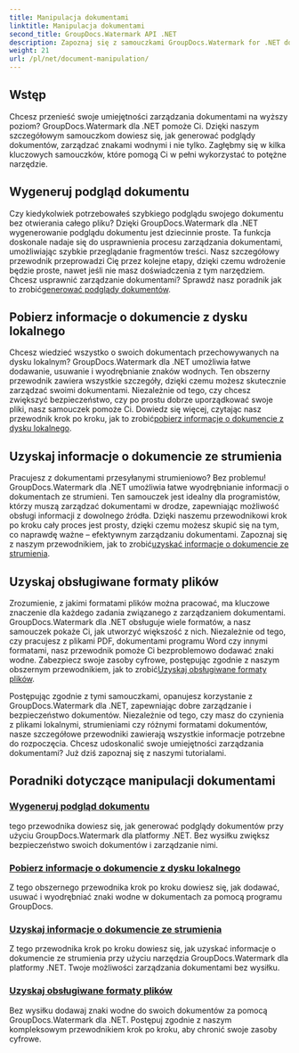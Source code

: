 ```yaml
---
title: Manipulacja dokumentami
linktitle: Manipulacja dokumentami
second_title: GroupDocs.Watermark API .NET
description: Zapoznaj się z samouczkami GroupDocs.Watermark for .NET dotyczącymi generowania podglądów dokumentów i zarządzania znakami wodnymi. Zwiększ bezpieczeństwo dokumentów i zarządzanie nimi.
weight: 21
url: /pl/net/document-manipulation/
---
```

## Wstęp

Chcesz przenieść swoje umiejętności zarządzania dokumentami na wyższy poziom? GroupDocs.Watermark dla .NET pomoże Ci. Dzięki naszym szczegółowym samouczkom dowiesz się, jak generować podglądy dokumentów, zarządzać znakami wodnymi i nie tylko. Zagłębmy się w kilka kluczowych samouczków, które pomogą Ci w pełni wykorzystać to potężne narzędzie.


## Wygeneruj podgląd dokumentu
 Czy kiedykolwiek potrzebowałeś szybkiego podglądu swojego dokumentu bez otwierania całego pliku? Dzięki GroupDocs.Watermark dla .NET wygenerowanie podglądu dokumentu jest dziecinnie proste. Ta funkcja doskonale nadaje się do usprawnienia procesu zarządzania dokumentami, umożliwiając szybkie przeglądanie fragmentów treści. Nasz szczegółowy przewodnik przeprowadzi Cię przez kolejne etapy, dzięki czemu wdrożenie będzie proste, nawet jeśli nie masz doświadczenia z tym narzędziem. Chcesz usprawnić zarządzanie dokumentami? Sprawdź nasz poradnik jak to zrobić[generować podglądy dokumentów](./generate-document-preview/).

## Pobierz informacje o dokumencie z dysku lokalnego
Chcesz wiedzieć wszystko o swoich dokumentach przechowywanych na dysku lokalnym? GroupDocs.Watermark dla .NET umożliwia łatwe dodawanie, usuwanie i wyodrębnianie znaków wodnych. Ten obszerny przewodnik zawiera wszystkie szczegóły, dzięki czemu możesz skutecznie zarządzać swoimi dokumentami. Niezależnie od tego, czy chcesz zwiększyć bezpieczeństwo, czy po prostu dobrze uporządkować swoje pliki, nasz samouczek pomoże Ci. Dowiedz się więcej, czytając nasz przewodnik krok po kroku, jak to zrobić[pobierz informacje o dokumencie z dysku lokalnego](./get-document-info-local-disk/).

## Uzyskaj informacje o dokumencie ze strumienia
 Pracujesz z dokumentami przesyłanymi strumieniowo? Bez problemu! GroupDocs.Watermark dla .NET umożliwia łatwe wyodrębnianie informacji o dokumentach ze strumieni. Ten samouczek jest idealny dla programistów, którzy muszą zarządzać dokumentami w drodze, zapewniając możliwość obsługi informacji z dowolnego źródła. Dzięki naszemu przewodnikowi krok po kroku cały proces jest prosty, dzięki czemu możesz skupić się na tym, co naprawdę ważne – efektywnym zarządzaniu dokumentami. Zapoznaj się z naszym przewodnikiem, jak to zrobić[uzyskać informacje o dokumencie ze strumienia](./get-document-info-stream/).

## Uzyskaj obsługiwane formaty plików
 Zrozumienie, z jakimi formatami plików można pracować, ma kluczowe znaczenie dla każdego zadania związanego z zarządzaniem dokumentami. GroupDocs.Watermark dla .NET obsługuje wiele formatów, a nasz samouczek pokaże Ci, jak utworzyć większość z nich. Niezależnie od tego, czy pracujesz z plikami PDF, dokumentami programu Word czy innymi formatami, nasz przewodnik pomoże Ci bezproblemowo dodawać znaki wodne. Zabezpiecz swoje zasoby cyfrowe, postępując zgodnie z naszym obszernym przewodnikiem, jak to zrobić[Uzyskaj obsługiwane formaty plików](./get-supported-file-formats/).

Postępując zgodnie z tymi samouczkami, opanujesz korzystanie z GroupDocs.Watermark dla .NET, zapewniając dobre zarządzanie i bezpieczeństwo dokumentów. Niezależnie od tego, czy masz do czynienia z plikami lokalnymi, strumieniami czy różnymi formatami dokumentów, nasze szczegółowe przewodniki zawierają wszystkie informacje potrzebne do rozpoczęcia. Chcesz udoskonalić swoje umiejętności zarządzania dokumentami? Już dziś zapoznaj się z naszymi tutorialami.
## Poradniki dotyczące manipulacji dokumentami
### [Wygeneruj podgląd dokumentu](./generate-document-preview/)
tego przewodnika dowiesz się, jak generować podglądy dokumentów przy użyciu GroupDocs.Watermark dla platformy .NET. Bez wysiłku zwiększ bezpieczeństwo swoich dokumentów i zarządzanie nimi.
### [Pobierz informacje o dokumencie z dysku lokalnego](./get-document-info-local-disk/)
Z tego obszernego przewodnika krok po kroku dowiesz się, jak dodawać, usuwać i wyodrębniać znaki wodne w dokumentach za pomocą programu GroupDocs.
### [Uzyskaj informacje o dokumencie ze strumienia](./get-document-info-stream/)
Z tego przewodnika krok po kroku dowiesz się, jak uzyskać informacje o dokumencie ze strumienia przy użyciu narzędzia GroupDocs.Watermark dla platformy .NET. Twoje możliwości zarządzania dokumentami bez wysiłku.
### [Uzyskaj obsługiwane formaty plików](./get-supported-file-formats/)
Bez wysiłku dodawaj znaki wodne do swoich dokumentów za pomocą GroupDocs.Watermark dla .NET. Postępuj zgodnie z naszym kompleksowym przewodnikiem krok po kroku, aby chronić swoje zasoby cyfrowe.